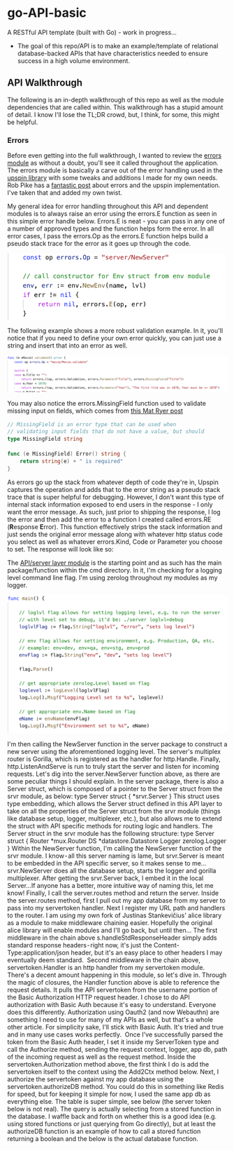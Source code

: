 # go-API-basic

A RESTful API template (built with Go) - work in progress...

- The goal of this repo/API is to make an example/template of relational database-backed APIs that have characteristics needed to ensure success in a high volume environment.

## API Walkthrough

The following is an in-depth walkthrough of this repo as well as the module dependencies that are called within. This walkthrough has a stupid amount of detail. I know I'll lose the TL;DR crowd, but, I think, for some, this might be helpful.

### Errors

Before even getting into the full walkthrough, I wanted to review the [errors module](https://github.com/gilcrest/errors) as without a doubt, you'll see it called throughout the application. The errors module is basically a carve out of the error handling used in the [upspin library](https://github.com/upspin/upspin/tree/master/errors) with some tweaks and additions I made for my own needs. Rob Pike has a [fantastic post](https://commandcenter.blogspot.com/2017/12/error-handling-in-upspin.html) about errors and the upspin implementation. I've taken that and added my own twist. 

My general idea for error handling throughout this API and dependent modules is to always raise an error using the errors.E function as seen in this simple error handle below. Errors.E is neat - you can pass in any one of a number of approved types and the function helps form the error. In all error cases, I pass the errors.Op as the errors.E function helps build a pseudo stack trace for the error as it goes up through the code.

<img src="./image/errors1.png" alt="Simple Error" width="500"/>

The following example shows a more robust validation example. In it, you'll notice that if you need to define your own error quickly, you can just use a string and insert that into an error as well.

<img src="./image/errors2.png" alt="Error type" width="800"/>

You may also notice the errors.MissingField function used to validate missing input on fields, which comes from [this Mat Ryer post](https://medium.com/@matryer/patterns-for-decoding-and-validating-input-in-go-data-apis-152291ac7372)

```go
// MissingField is an error type that can be used when
// validating input fields that do not have a value, but should
type MissingField string

func (e MissingField) Error() string {
	return string(e) + " is required"
}
```

As errors go up the stack from whatever depth of code they're in, Upspin captures the operation and adds that to the error string as a pseudo stack trace that is super helpful for debugging. However, I don't want this type of internal stack information exposed to end users in the response - I only want the error message. As such, just prior to shipping the response, I log the error and then add the error to a function I created called errors.RE (**R**esponse **E**rror). This function effectively strips the stack information and just sends the original error message along with whatever http status code you select as well as whatever errors.Kind, Code or Parameter you choose to set. The response will look like so:



The [API/server layer module](https://github.com/gilcrest/go-api-basic) is the starting point and as such has the main package/function within the cmd directory. In it, I'm checking for a logging level command line flag. I'm using zerolog throughout my modules as my logger.

![API Walkthrough Image 1](./image/walk1.png)

I'm then calling the NewServer function in the server package to construct a new server using the aforementioned logging level. The server's multiplex router is Gorilla, which is registered as the handler for http.Handle. Finally, http.ListenAndServe is run to truly start the server and listen for incoming requests.
Let's dig into the server.NewServer function above, as there are some peculiar things I should explain. In the server package, there is also a Server struct, which is composed of a pointer to the Server struct from the srvr module, as below:
type Server struct {
    *srvr.Server
}
This struct uses type embedding, which allows the Server struct defined in this API layer to take on all the properties of the Server struct from the srvr module (things like database setup, logger, multiplexer, etc.), but also allows me to extend the struct with API specific methods for routing logic and handlers. The Server struct in the srvr module has the following structure:
type Server struct {
    Router *mux.Router
    DS     *datastore.Datastore
    Logger zerolog.Logger
}
Within the NewServer function, I'm calling the NewServer function of the srvr module. I know - all this server naming is lame, but srvr.Server is meant to be embedded in the API specific server, so it makes sense to me… srvr.NewServer does all the database setup, starts the logger and gorilla multiplexer. After getting the srvr.Server back, I embed it in the local Server…If anyone has a better, more intuitive way of naming this, let me know!
Finally, I call the server.routes method and return the server.
Inside the server.routes method, first I pull out my app database from my server to pass into my servertoken handler.
Next I register my URL path and handlers to the router. I am using my own fork of Justinas Stankevičius' alice library as a module to make middleware chaining easier. Hopefully the original alice library will enable modules and I'll go back, but until then…
The first middleware in the chain above s.handleStdResponseHeader simply adds standard response headers - right now, it's just the Content-Type:application/json header, but it's an easy place to other headers I may eventually deem standard. 
Second middleware in the chain above, servertoken.Handler is an http handler from my servertoken module. There's a decent amount happening in this module, so let's dive in.
Through the magic of closures, the Handler function above is able to reference the request details. It pulls the API servertoken from the username portion of the Basic Authorization HTTP request header. I chose to do  API authorization with Basic Auth because it's easy to understand. Everyone does this differently. Authorization using Oauth2 (and now Webauthn) are something I need to use for many of my APIs as well, but that's a whole other article. For simplicity sake, I'll stick with Basic Auth. It's tried and true and in many use cases works perfectly. 
Once I've successfully parsed the token from the Basic Auth header, I set it inside my ServerToken type and call the Authorize method, sending the request context, logger, app db, path of the incoming request as well as the request method.
Inside the servertoken.Authorization method above, the first think I do is add the servertoken itself to the context using the Add2Ctx method below.
Next, I authorize the servertoken against my app database using the servertoken.authorizeDB method. You could do this in something like Redis for speed, but for keeping it simple for now, I used the same app db as everything else.
The table is super simple, see below (the server token below is not real).
The query is actually selecting from a stored function in the database. I waffle back and forth on whether this is a good idea (e.g. using stored functions or just querying from Go directly), but at least the authorizeDB function is an example of how to call a stored function returning a boolean and the below is the actual database function.